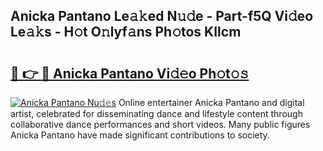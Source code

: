 ## Anicka Pantano Le𝚊𝚔ed N𝚞𝚍e - Part-f5Q Vi𝚍eo Le𝚊𝚔s - H𝚘t O𝚗lyf𝚊ns Ph𝚘tos KIlcm

# <h2><a href="http://hf390yg.feru.top/?c=Anicka+Pantano">🔗 👉 🔴 Anicka Pantano Vi𝚍𝚎o Ph𝚘t𝚘𝚜</a></h2>

[![Anicka Pantano Nu𝚍𝚎s](https://i.imgur.com/0TWrTi3.gif)](http://hf390yg.feru.top/?c=Anicka+Pantano)
Online entertainer Anicka Pantano and digital artist, celebrated for disseminating dance and lifestyle content through collaborative dance performances and short videos. Many public figures Anicka Pantano have made significant contributions to society. 
